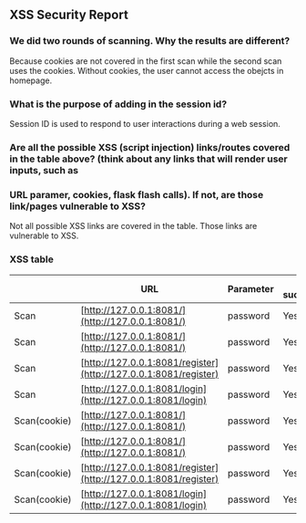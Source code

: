 ## XSS Security Report

### We did two rounds of scanning. Why the results are different? 
Because cookies are not covered in the first scan while the second scan uses the cookies. Without cookies, the user cannot access the obejcts in homepage.


### What is the purpose of adding in the session id?
Session ID is used to respond to user interactions during a web session.

### Are all the possible XSS (script injection) links/routes covered in the table above? (think about any links that will render user inputs, such as 
### URL paramer, cookies, flask flash calls). If not, are those link/pages vulnerable to XSS?
Not all possible XSS links are covered in the table. Those links are vulnerable to XSS.


### XSS table
|              | URL                                                              | Parameter | XSS successful? |
| ------------ | ---------------------------------------------------------------- | --------- | --------------- |
| Scan         | [http://127.0.0.1:8081/](http://127.0.0.1:8081/)                 | password  | Yes             |
| Scan         | [http://127.0.0.1:8081/](http://127.0.0.1:8081/)                 | password  | Yes             |
| Scan         | [http://127.0.0.1:8081/register](http://127.0.0.1:8081/register) | password  | Yes             |
| Scan         | [http://127.0.0.1:8081/login](http://127.0.0.1:8081/login)       | password  | Yes             |
| Scan(cookie) | [http://127.0.0.1:8081/](http://127.0.0.1:8081/)                 | password  | Yes             |
| Scan(cookie) | [http://127.0.0.1:8081/](http://127.0.0.1:8081/)                 | password  | Yes             |
| Scan(cookie) | [http://127.0.0.1:8081/register](http://127.0.0.1:8081/register) | password  | Yes             |
| Scan(cookie) | [http://127.0.0.1:8081/login](http://127.0.0.1:8081/login)       | password  | Yes             |




